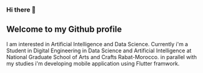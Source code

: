 ### Hi there 👋
## Welcome to my Github profile
I am interested in Artificial Intelligence and Data Science. Currently i'm a Student in Digital Engineering in Data Science and Artificial Intelligence at National Graduate School of Arts and Crafts Rabat-Morocco. in parallel with my studies i'm developing mobile application using Flutter framwork.

<!--
**oussamaouardini/oussamaouardini** is a ✨ _special_ ✨ repository because its `README.md` (this file) appears on your GitHub profile.

Here are some ideas to get you started:

- 🌱 I’m currently learning Maching Learning
- 👯 I’m looking to collaborate on ...
- 🤔 I’m looking for help with ...
- 💬 Ask me about Anything
- 📫 How to reach me: ouss.ouardini@gmail.com
- 😄 Pronouns: he/him
-->

